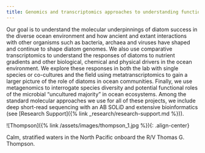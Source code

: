 ```yaml
---
title: Genomics and transcriptomics approaches to understanding function in the environment
---
```

Our goal is to understand the molecular underpinnings of diatom success in the diverse ocean environment and how ancient and extant interactions with other organisms such as bacteria, archaea and viruses have shaped and continue to shape diatom genomes. We also use comparative transcriptomics to understand the responses of diatoms to nutrient gradients and other biological, chemical and physical drivers in the ocean environment. We explore these responses in both the lab with single species or co-cultures and the field using metatranscriptomics to gain a larger picture of the role of diatoms in ocean communities. Finally, we use metagenomics to interrogate species diversity and potential functional roles of the microbial “uncultured majority” in ocean ecosystems. Among the standard molecular approaches we use for all of these projects, we include deep short-read sequencing with an AB SOLiD and extensive bioinformatics (see [Research Support]({% link _research/research-support.md %})).

![Thompson]({% link /assets/images/thompson_1.jpg %}){: .align-center}
<figcaption>Calm, stratified waters in the North Pacific onboard the R/V Thomas G. Thompson.</figcaption>
